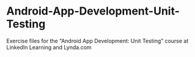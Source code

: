 # Android-App-Development-Unit-Testing
Exercise files for the “Android App Development: Unit Testing” course at LinkedIn Learning and Lynda.com
